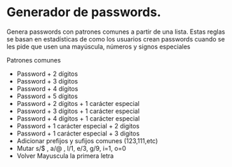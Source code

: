 # Generador de passwords.

Genera passwords con patrones comunes a partir de una lista. Estas reglas se basan en estadísticas de como los usuarios crean passwords cuando se les pide que usen una mayúscula, números y signos especiales


Patrones comunes

- Password + 2 dígitos
- Password + 3 dígitos
- Password + 4 dígitos
- Password + 5 dígitos
- Password + 2 dígitos + 1 carácter especial
- Password + 3 dígitos + 1 carácter especial
- Password + 4 dígitos + 1 carácter especial
- Password + 1 carácter especial + 2 digitos
- Password + 1 carácter especial + 3 digitos
- Adicionar prefijos y sufijos comunes (123,111,etc)
- Mutar s/$ , a/@ , l/1, e/3, g/9, i=1, o=0
- Volver Mayuscula la primera letra
